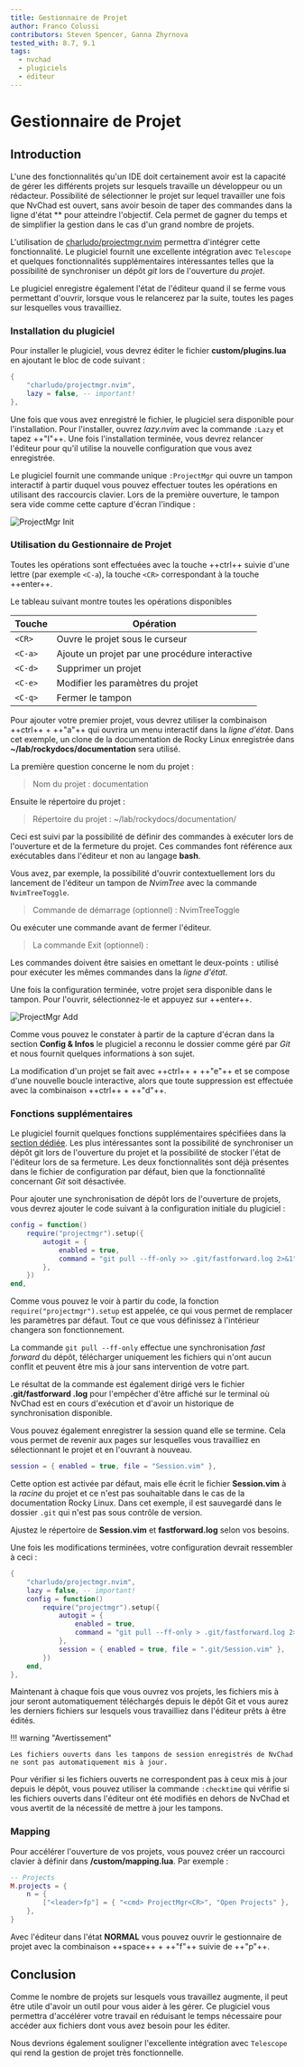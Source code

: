 ```yaml
---
title: Gestionnaire de Projet
author: Franco Colussi
contributors: Steven Spencer, Ganna Zhyrnova
tested_with: 8.7, 9.1
tags:
  - nvchad
  - plugiciels
  - éditeur
---
```


# Gestionnaire de Projet

## Introduction

L'une des fonctionnalités qu'un IDE doit certainement avoir est la capacité de gérer les différents projets sur lesquels travaille un développeur ou un rédacteur. Possibilité de sélectionner le projet sur lequel travailler une fois que NvChad est ouvert, sans avoir besoin de taper des commandes dans la ligne d'état ** pour atteindre l'objectif. Cela permet de gagner du temps et de simplifier la gestion dans le cas d'un grand nombre de projets.

L'utilisation de [charludo/projectmgr.nvim](https://github.com/charludo/projectmgr.nvim) permettra d'intégrer cette fonctionnalité. Le plugiciel fournit une excellente intégration avec `Telescope` et quelques fonctionnalités supplémentaires intéressantes telles que la possibilité de synchroniser un dépôt *git* lors de l'ouverture du *projet*.

Le plugiciel enregistre également l'état de l'éditeur quand il se ferme vous permettant d'ouvrir, lorsque vous le relancerez par la suite, toutes les pages sur lesquelles vous travailliez.

### Installation du plugiciel

Pour installer le plugiciel, vous devrez éditer le fichier **custom/plugins.lua** en ajoutant le bloc de code suivant :

```lua
{
    "charludo/projectmgr.nvim",
    lazy = false, -- important!
},
```

Une fois que vous avez enregistré le fichier, le plugiciel sera disponible pour l'installation. Pour l'installer, ouvrez *lazy.nvim* avec la commande `:Lazy` et tapez ++"I"++. Une fois l'installation terminée, vous devrez relancer l'éditeur pour qu'il utilise la nouvelle configuration que vous avez enregistrée.

Le plugiciel fournit une commande unique `:ProjectMgr` qui ouvre un tampon interactif à partir duquel vous pouvez effectuer toutes les opérations en utilisant des raccourcis clavier. Lors de la première ouverture, le tampon sera vide comme cette capture d'écran l'indique :

![ProjectMgr Init](./images/projectmgr_init.png)

### Utilisation du Gestionnaire de Projet

Toutes les opérations sont effectuées avec la touche ++ctrl++ suivie d'une lettre (par exemple `<C-a`), la touche `<CR>` correspondant à la touche ++enter++.

Le tableau suivant montre toutes les opérations disponibles

| Touche        | Opération                                      |
| ------------- | ---------------------------------------------- |
| `<CR>`  | Ouvre le projet sous le curseur                |
| `<C-a>` | Ajoute un projet par une procédure interactive |
| `<C-d>` | Supprimer un projet                            |
| `<C-e>` | Modifier les paramètres du projet              |
| `<C-q>` | Fermer le tampon                               |

Pour ajouter votre premier projet, vous devrez utiliser la combinaison ++ctrl++ + ++"a"++ qui ouvrira un menu interactif dans la *ligne d'état*. Dans cet exemple, un clone de la documentation de Rocky Linux enregistrée dans **~/lab/rockydocs/documentation** sera utilisé.

La première question concerne le nom du projet :

> Nom du projet : documentation

Ensuite le répertoire du projet :

> Répertoire du projet : ~/lab/rockydocs/documentation/

Ceci est suivi par la possibilité de définir des commandes à exécuter lors de l'ouverture et de la fermeture du projet. Ces commandes font référence aux exécutables dans l'éditeur et non au langage **bash**.

Vous avez, par exemple, la possibilité d'ouvrir contextuellement lors du lancement de l'éditeur un tampon de *NvimTree* avec la commande `NvimTreeToggle`.

> Commande de démarrage (optionnel) : NvimTreeToggle

Ou exécuter une commande avant de fermer l'éditeur.

> La commande Exit (optionnel) :

Les commandes doivent être saisies en omettant le deux-points `:` utilisé pour exécuter les mêmes commandes dans la *ligne d'état*.

Une fois la configuration terminée, votre projet sera disponible dans le tampon. Pour l'ouvrir, sélectionnez-le et appuyez sur ++enter++.

![ProjectMgr Add](./images/projectmgr_add.png)

Comme vous pouvez le constater à partir de la capture d'écran dans la section **Config & Infos** le plugiciel a reconnu le dossier comme géré par *Git* et nous fournit quelques informations à son sujet.

La modification d'un projet se fait avec ++ctrl++ + ++"e"++ et se compose d'une nouvelle boucle interactive, alors que toute suppression est effectuée avec la combinaison ++ctrl++ + ++"d"++.

### Fonctions supplémentaires

Le plugiciel fournit quelques fonctions supplémentaires spécifiées dans la [section dédiée](https://github.com/charludo/projectmgr.nvim#%EF%B8%8F-configuration). Les plus intéressantes sont la possibilité de synchroniser un dépôt git lors de l'ouverture du projet et la possibilité de stocker l'état de l'éditeur lors de sa fermeture. Les deux fonctionnalités sont déjà présentes dans le fichier de configuration par défaut, bien que la fonctionnalité concernant *Git* soit désactivée.

Pour ajouter une synchronisation de dépôt lors de l'ouverture de projets, vous devrez ajouter le code suivant à la configuration initiale du plugiciel :

```lua
config = function()
    require("projectmgr").setup({
        autogit = {
            enabled = true,
            command = "git pull --ff-only >> .git/fastforward.log 2>&1",
        },
    })
end,
```

Comme vous pouvez le voir à partir du code, la fonction `require("projectmgr").setup` est appelée, ce qui vous permet de remplacer les paramètres par défaut. Tout ce que vous définissez à l'intérieur changera son fonctionnement.

La commande `git pull --ff-only` effectue une synchronisation *fast forward* du dépôt, télécharger uniquement les fichiers qui n'ont aucun conflit et peuvent être mis à jour sans intervention de votre part.

Le résultat de la commande est également dirigé vers le fichier **.git/fastforward .log** pour l'empêcher d'être affiché sur le terminal où NvChad est en cours d'exécution et d'avoir un historique de synchronisation disponible.

Vous pouvez également enregistrer la session quand elle se termine. Cela vous permet de revenir aux pages sur lesquelles vous travailliez en sélectionnant le projet et en l'ouvrant à nouveau.

```lua
session = { enabled = true, file = "Session.vim" },
```

Cette option est activée par défaut, mais elle écrit le fichier **Session.vim** à la *racine* du projet et ce n'est pas souhaitable dans le cas de la documentation Rocky Linux. Dans cet exemple, il est sauvegardé dans le dossier `.git` qui n'est pas sous contrôle de version.

Ajustez le répertoire de **Session.vim** et **fastforward.log** selon vos besoins.

Une fois les modifications terminées, votre configuration devrait ressembler à ceci :

```lua
{
    "charludo/projectmgr.nvim",
    lazy = false, -- important!
    config = function()
        require("projectmgr").setup({
            autogit = {
                enabled = true,
                command = "git pull --ff-only > .git/fastforward.log 2>&1",
            },
            session = { enabled = true, file = ".git/Session.vim" },
        })
    end,
},
```

Maintenant à chaque fois que vous ouvrez vos projets, les fichiers mis à jour seront automatiquement téléchargés depuis le dépôt Git et vous aurez les derniers fichiers sur lesquels vous travailliez dans l'éditeur prêts à être édités.

!!! warning "Avertissement"

    Les fichiers ouverts dans les tampons de session enregistrés de NvChad ne sont pas automatiquement mis à jour.

Pour vérifier si les fichiers ouverts ne correspondent pas à ceux mis à jour depuis le dépôt, vous pouvez utiliser la commande `:checktime` qui vérifie si les fichiers ouverts dans l'éditeur ont été modifiés en dehors de NvChad et vous avertit de la nécessité de mettre à jour les tampons.

### Mapping

Pour accélérer l'ouverture de vos projets, vous pouvez créer un raccourci clavier à définir dans **/custom/mapping.lua**. Par exemple :

```lua
-- Projects
M.projects = {
    n = {
        ["<leader>fp"] = { "<cmd> ProjectMgr<CR>", "Open Projects" },
    },
}
```

Avec l'éditeur dans l'état **NORMAL** vous pouvez ouvrir le gestionnaire de projet avec la combinaison ++space++ + ++"f"++ suivie de ++"p"++.

## Conclusion

Comme le nombre de projets sur lesquels vous travaillez augmente, il peut être utile d'avoir un outil pour vous aider à les gérer. Ce plugiciel vous permettra d'accélérer votre travail en réduisant le temps nécessaire pour accéder aux fichiers dont vous avez besoin pour les éditer.

Nous devrions également souligner l'excellente intégration avec `Telescope` qui rend la gestion de projet très fonctionnelle.
